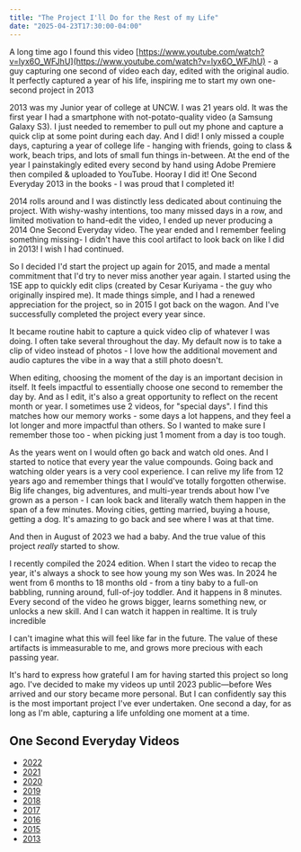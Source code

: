 ```yaml
---
title: "The Project I'll Do for the Rest of my Life"
date: "2025-04-23T17:30:00-04:00"
---
```


A long time ago I found this video [https://www.youtube.com/watch?v=lyx6O_WFJhU](https://www.youtube.com/watch?v=lyx6O_WFJhU) - a guy capturing one second of video each day, edited with the original audio. It perfectly captured a year of his life, inspiring me to start my own one-second project in 2013

2013 was my Junior year of college at UNCW. I was 21 years old. It was the first year I had a smartphone with not-potato-quality video (a Samsung Galaxy S3). I just needed to remember to pull out my phone and capture a quick clip at some point during each day. And I did! I only missed a couple days, capturing a year of college life - hanging with friends, going to class & work, beach trips, and lots of small fun things in-between.
At the end of the year I painstakingly edited every second by hand using Adobe Premiere then compiled & uploaded to YouTube. Hooray I did it! One Second Everyday 2013 in the books - I was proud that I completed it!

2014 rolls around and I was distinctly less dedicated about continuing the project. With wishy-washy intentions, too many missed days in a row, and limited motivation to hand-edit the video, I ended up never producing a 2014 One Second Everyday video. The year ended and I remember feeling something missing- I didn't have this cool artifact to look back on like I did in 2013! I wish I had continued.

So I decided I'd start the project up again for 2015, and made a mental commitment that I'd try to never miss another year again. I started using the 1SE app to quickly edit clips (created by Cesar Kuriyama - the guy who originally inspired me). It made things simple, and I had a renewed appreciation for the project, so in 2015 I got back on the wagon. And I've successfully completed the project every year since.

It became routine habit to capture a quick video clip of whatever I was doing. I often take several throughout the day. My default now is to take a clip of video instead of photos - I love how the additional movement and audio captures the vibe in a way that a still photo doesn't.

When editing, choosing the moment of the day is an important decision in itself. It feels impactful to essentially choose one second to remember the day by. And as I edit, it's also a great opportunity to reflect on the recent month or year.
I sometimes use 2 videos, for "special days". I find this matches how our memory works - some days a lot happens, and they feel a lot longer and more impactful than others. So I wanted to make sure I remember those too - when picking just 1 moment from a day is too tough.

As the years went on I would often go back and watch old ones. And I started to notice that every year the value compounds. Going back and watching older years is a very cool experience. I can relive my life from 12 years ago and remember things that I would've totally forgotten otherwise. Big life changes, big adventures, and multi-year trends about how I've grown as a person - I can look back and literally watch them happen in the span of a few minutes. Moving cities, getting married, buying a house, getting a dog. It's amazing to go back and see where I was at that time.

And then in August of 2023 we had a baby. And the true value of this project _really_ started to show.

I recently compiled the 2024 edition. When I start the video to recap the year, it's always a shock to see how young my son Wes was. In 2024 he went from 6 months to 18 months old - from a tiny baby to a full-on babbling, running around, full-of-joy toddler. And it happens in 8 minutes. Every second of the video he grows bigger, learns something new, or unlocks a new skill. And I can watch it happen in realtime. It is truly incredible

I can't imagine what this will feel like far in the future. The value of these artifacts is immeasurable to me, and grows more precious with each passing year.

It's hard to express how grateful I am for having started this project so long ago. I've decided to make my videos up until 2023 public—before Wes arrived and our story became more personal. But I can confidently say this is the most important project I've ever undertaken. One second a day, for as long as I'm able, capturing a life unfolding one moment at a time.

## One Second Everyday Videos

- [2022](https://youtu.be/aL9zFzJCUZ8)
- [2021](https://youtu.be/sQlZCkZTYBw)
- [2020](https://youtu.be/83TyohxuFQY)
- [2019](https://youtu.be/jUFtR8fxf7E)
- [2018](https://youtu.be/eAE6WWQYm34)
- [2017](https://youtu.be/BMHbYEwRiFE)
- [2016](https://youtu.be/VVqHYkXywzo)
- [2015](https://youtu.be/QZbA6mXnKqI)
- [2013](https://youtu.be/kNItK0RldKU)
